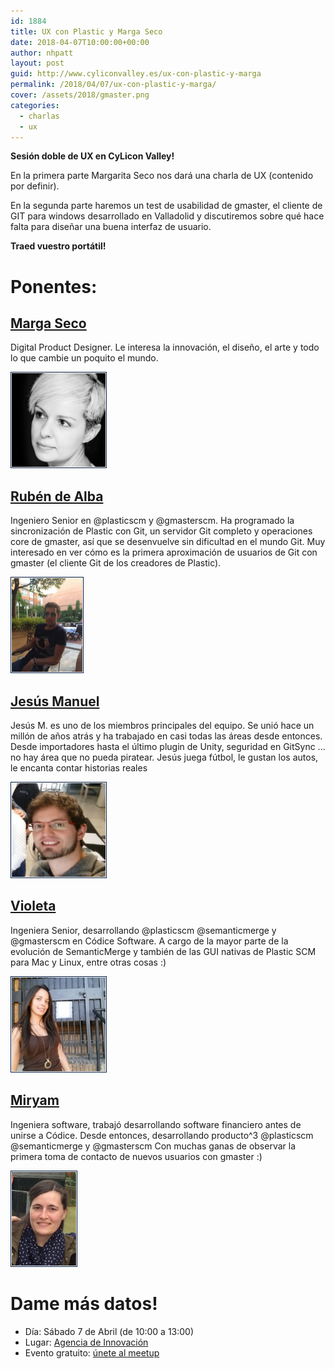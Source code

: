 ```yaml
---
id: 1884
title: UX con Plastic y Marga Seco
date: 2018-04-07T10:00:00+00:00
author: nhpatt
layout: post
guid: http://www.cyliconvalley.es/ux-con-plastic-y-marga
permalink: /2018/04/07/ux-con-plastic-y-marga/
cover: /assets/2018/gmaster.png
categories:
  - charlas
  - ux
---
```


**Sesión doble de UX en CyLicon Valley!**

En la primera parte Margarita Seco nos dará una charla de UX (contenido por definir).

En la segunda parte haremos un test de usabilidad de gmaster, el cliente de GIT para windows desarrollado en Valladolid y discutiremos sobre qué hace falta para diseñar una buena interfaz de usuario.

**Traed vuestro portátil!**

# Ponentes:

## [Marga Seco](http://twitter.com/@MaggieBoop)
Digital Product Designer. Le interesa la innovación, el diseño, el arte y todo lo que cambie un poquito el mundo.

<img src="/assets/2018/marga.png" style="height:150px;padding:1px;border:1px solid #021a40;"/>

## [Rubén de Alba](http://twitter.com/@rdealbade)
Ingeniero Senior en @plasticscm y @gmasterscm.
Ha programado la sincronización de Plastic con Git, un servidor Git completo y operaciones core de gmaster, así que se desenvuelve sin dificultad en el mundo Git.
Muy interesado en ver cómo es la primera aproximación de usuarios de Git con gmaster (el cliente Git de los creadores de Plastic).

<img src="/assets/2018/ruben.jpg" style="height:150px;padding:1px;border:1px solid #021a40;"/>

## [Jesús Manuel](http://twitter.com/@ilovemerge)
Jesús M. es uno de los miembros principales del equipo. Se unió hace un millón de años atrás y ha trabajado en casi todas las áreas desde entonces. Desde importadores hasta el último plugin de Unity, seguridad en GitSync ... no hay área que no pueda piratear.
Jesús juega fútbol, le gustan los autos, le encanta contar historias reales

<img src="/assets/2018/jesusmanuel.jpg" style="height:150px;padding:1px;border:1px solid #021a40;"/>

## [Violeta](http://twitter.com/@vio_woman)
Ingeniera Senior, desarrollando @plasticscm @semanticmerge y @gmasterscm en Códice Software.
A cargo de la mayor parte de la evolución de SemanticMerge y también de las GUI nativas de Plastic SCM para Mac y Linux, entre otras cosas :)

<img src="/assets/2018/violeta.jpg" style="height:150px;padding:1px;border:1px solid #021a40;"/>

## [Miryam](http://twitter.com/@miryamgsm)

Ingeniera software, trabajó desarrollando software financiero antes de unirse a Códice. Desde entonces, desarrollando producto^3 @plasticscm @semanticmerge y @gmasterscm
Con muchas ganas de observar la primera toma de contacto de nuevos usuarios con gmaster :)

<img src="/assets/2018/miryam.png" style="height:150px;padding:1px;border:1px solid #021a40;"/>

# Dame más datos!

* Día: Sábado 7 de Abril (de 10:00 a 13:00)
* Lugar: [Agencia de Innovación](https://www.google.es/maps/place/Agencia+de+Innovaci%C3%B3n/@41.618862,-4.747401,17z/data=!3m1!4b1!4m2!3m1!1s0xd476cde13c9d9df:0xc54421ea5d686678)
* Evento gratuito: [únete al meetup](https://www.meetup.com/es-ES/Cylicon-Valley/)